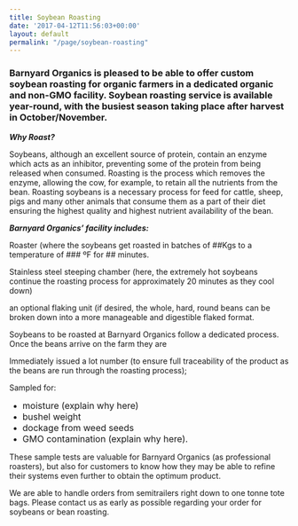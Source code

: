 ```yaml
---
title: Soybean Roasting
date: '2017-04-12T11:56:03+00:00'
layout: default
permalink: "/page/soybean-roasting"
---
```



### Barnyard Organics is pleased to be able to offer custom soybean roasting for organic farmers in a dedicated organic and non-GMO facility.  Soybean roasting service is available year-round, with the busiest season taking place after harvest in October/November.

***Why Roast?***

Soybeans, although an excellent source of protein, contain an enzyme which acts as an inhibitor, preventing some of the protein from being released when consumed.  Roasting is the process which removes the enzyme, allowing the cow, for example, to retain all the nutrients from the bean.  Roasting soybeans is a necessary process for feed for cattle, sheep, pigs and many other animals that consume them as a part of their diet ensuring the highest quality and highest nutrient availability of the bean.

***Barnyard Organics’ facility includes:***

Roaster (where the soybeans get roasted in batches of ##Kgs to a temperature of ### ºF for ## minutes.

Stainless steel steeping chamber (here, the extremely hot soybeans continue the roasting process for approximately 20 minutes as they cool down)

an optional flaking unit (if desired, the whole, hard, round beans can be broken down into a more manageable and digestible flaked format.

 

Soybeans to be roasted at Barnyard Organics follow a dedicated process.  Once the beans arrive on the farm they are

Immediately issued a lot number (to ensure full traceability of the product as the beans are run through the roasting process);

Sampled for:


* <span style="font-size: 1rem;">moisture (explain why here)</span>
* <span style="font-size: 1rem;">bushel weight</span>
* <span style="font-size: 1rem;">dockage from weed seeds</span>
* <span style="font-size: 1rem;">GMO contamination (explain why here).</span>



These sample tests are valuable for Barnyard Organics (as professional roasters), but also for customers to know how they may be able to refine their systems even further to obtain the optimum product.

We are able to handle orders from semitrailers right down to one tonne tote bags.  Please contact us as early as possible regarding your order for soybeans or bean roasting.